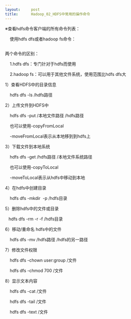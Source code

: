 ```yaml
---
layout:     post
title:      Hadoop_02_HDFS中常用的操作命令
---
```

<div id="article_content" class="article_content clearfix csdn-tracking-statistics" data-pid="blog" data-mod="popu_307" data-dsm="post">
								            <link rel="stylesheet" href="https://csdnimg.cn/release/phoenix/template/css/ck_htmledit_views-f76675cdea.css">
						<div class="htmledit_views" id="content_views">
                <p>※查看hdfs命令客户端的所有命令列表：</p>

<p>    使用hdfs dfs或者hadoop fs命令：</p>

<p><img alt="" class="has" src="https://img-blog.csdn.net/20180821101606491?watermark/2/text/aHR0cHM6Ly9ibG9nLmNzZG4ubmV0L20wXzM3ODA4MDkz/font/5a6L5L2T/fontsize/400/fill/I0JBQkFCMA==/dissolve/70"></p>

<p>两个命令的区别：</p>

<p>    1.hdfs dfs：专门针对于hdfs而使用</p>

<p>    2.hadoop fs：可以用于其他文件系统，使用范围比hdfs dfs大</p>

<p>1）查看HDFS中的目录信息</p>

<p>    hdfs dfs -ls /hdfs路径</p>

<p>2）上传文件到HDFS中</p>

<p>    hdfs dfs -put /本地文件路径 /hdfs路径</p>

<p>    也可以使用-copyFromLocal</p>

<p>    -moveFromLocal表示从本地移到到hdfs上</p>

<p>3）下载文件到本地系统</p>

<p>    hdfs dfs -get /hdfs路径 /本地文件系统路径</p>

<p>    也可以使用-copyToLocal</p>

<p>    -moveToLocal表示从hdfs中移动到本地</p>

<p>4）在hdfs中创建目录</p>

<p>    hdfs dfs -mkdir  -p /hdfs目录</p>

<p>5）删除hdfs中的文件或目录</p>

<p>   hdfs dfs -rm -r -f /hdfs目录</p>

<p>6）移动/重命名 hdfs中的文件</p>

<p>    hdfs dfs -mv /hdfs路径 /hdfs的另一路径</p>

<p>7）修改文件权限</p>

<p>    hdfs dfs -chown user:group /文件</p>

<p>    hdfs dfs -chmod 700 /文件</p>

<p>8）显示文本内容</p>

<p>    hdfs dfs -cat /文件</p>

<p>    hdfs dfs -tail /文件</p>

<p>    hdfs dfs -text /文件</p>            </div>
                </div>